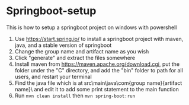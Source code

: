 # Springboot-setup
This is how to setup a springboot project on windows with powershell

1. Use https://start.spring.io/ to install a springboot project with maven, java, and a stable version of springboot
2. Change the group name and artifact name as you wish
3. Click "generate" and extract the files somewhere
4. Install maven from https://maven.apache.org/download.cgi, put the folder under the "C" directory, and add the "bin" folder to path for all users, and restart your terminal
5. Find the java file which is at src\main\java\com\{group name}\{artifact name}\ and edit it to add some print statement to the main function
6. Run `mvn clean install` then `mvn spring-boot:run`
